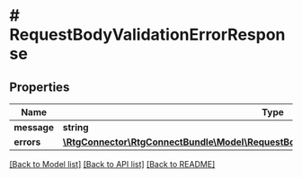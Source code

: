 # # RequestBodyValidationErrorResponse

## Properties

Name | Type | Description | Notes
------------ | ------------- | ------------- | -------------
**message** | **string** |  | [optional]
**errors** | [**\RtgConnector\RtgConnectBundle\Model\RequestBodyValidationErrorResponseDynamicKeys[]**](RequestBodyValidationErrorResponseDynamicKeys.md) |  | [optional]

[[Back to Model list]](../../README.md#models) [[Back to API list]](../../README.md#endpoints) [[Back to README]](../../README.md)
